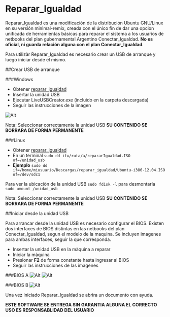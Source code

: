 Reparar_Igualdad
=================

Reparar_Igualdad es una modificación de la distribución Ubuntu GNU/Linux en su versión minimal-remix, creada con el único fin de dar una opcion unificada de herramientas básicas para reparar el sistema a los usuarios de netbooks del plan gubernamental Argentino Conectar_Igualdad. **No es oficial, ni guarda relación alguna con el plan Conectar_Igualdad**. 

Para utilizàr Reparar_Igualdad es necesario crear un USB de arranque y luego iniciar desde el mismo.

##Crear USB de arranque

###Windows

- Obtener [reparar_igualdad](http://sourceforge.com)
- Insertar la unidad USB
- Ejecutar LiveUSBCreator.exe (incluido en la carpeta descargada)
- Seguir las instrucciones de la imagen

![Alt](http://fotos.subefotos.com/eec7573e5be02945390e7e1a8cabc6f7o.png)

Nota: Seleccionar correctamente la unidad USB **SU CONTENIDO SE BORRARA DE FORMA PERMANENTE** 

###Linux

- Obtener [reparar_igualdad](http://sourceforge.com)
- En un terminal `sudo dd if=/ruta/a/repararIgualdad.ISO  of=/unidad_usb`
- **Ejemplo** `sudo dd if=/home/miusuario/Descargas/reparar_igualdad/Ubuntu-i386-12.04.ISO  of=/dev/sdc1`

Para ver la ubicaciòn de la unidad USB `sudo fdisk -l` para desmontarla `sudo umount /unidad_usb`
  
Nota: Seleccionar correctamente la unidad USB **SU CONTENIDO SE BORRARA DE FORMA PERMANENTE** 

##Iniciar desde la unidad USB

Para arrancar desde la unidad USB es necesario configurar el BIOS. Existen dos interfaces de BIOS distintas en las netbooks del plan Conectar_Igualdad, segun el modelo de la maquina. Se incluyen imagenes para ambas interfaces, seguir la que corresponda.

- Insertar la unidad USB en la màquina a reparar
- Iniciar la màquina
- Presionar **F2** de forma constante hasta ingresar al BIOS
- Seguir las instrucciones de las imagenes 

###BIOS A
![Alt](http://fotos.subefotos.com/d38264e83658e9aabd79f313c07bac8bo.png)
![Alt](http://fotos.subefotos.com/a58649e564a5233266e6eb66b41d605fo.png)

###BIOS B
![Alt](http://fotos.subefotos.com/d93ae1ef4c2654614003d8f7a037ad5fo.png)

Una vez iniciado Reparar_Igualdad se abrira un documento con ayuda. 

**ESTE SOFTWARE SE ENTREGA SIN GARANTIA ALGUNA EL CORRECTO USO ES RESPONSABLIDAD DEL USUARIO**    
